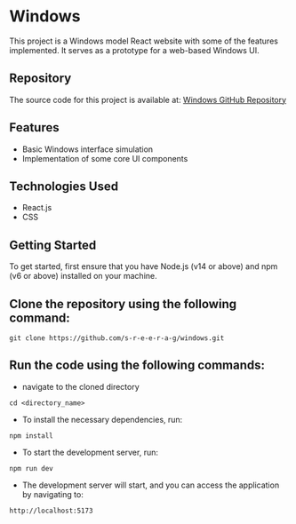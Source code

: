 # Windows

This project is a Windows model React website with some of the features implemented. It serves as a prototype for a web-based Windows UI.

## Repository

The source code for this project is available at: [Windows GitHub Repository](https://github.com/s-r-e-e-r-a-g/windows.git)

## Features

- Basic Windows interface simulation
- Implementation of some core UI components

## Technologies Used

- React.js
- CSS

## Getting Started

To get started, first ensure that you have Node.js (v14 or above) and npm (v6 or above) installed on your machine. 

## Clone the repository using the following command:


```git clone https://github.com/s-r-e-e-r-a-g/windows.git```

## Run the code using the following commands:

- navigate to the cloned directory

```cd <directory_name>```

- To install the necessary dependencies, run:

```npm install```

- To start the development server, run:

```npm run dev```

- The development server will start, and you can access the application by navigating to:

```http://localhost:5173```